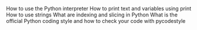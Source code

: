 How to use the Python interpreter
How to print text and variables using print
How to use strings
What are indexing and slicing in Python
What is the official Python coding style and how to check your code with pycodestyle

